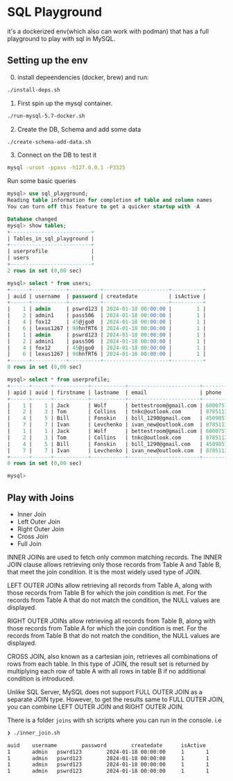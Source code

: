 # SQL Playground

it's a dockerized env(which also can work with podman) that has a full playground to play with sql in MySQL.

## Setting up the env

0. install depeendencies (docker, brew) and run:
```bash
./install-deps.sh
```
1. First spin up the mysql container.
```bash
./run-mysql-5.7-docker.sh
```
2. Create the DB, Schema and add some data
```bash
./create-schema-add-data.sh
```
3. Connect on the DB to test it
```bash
mysql -uroot -ppass -h127.0.0.1 -P3325
```
Run some basic queries
```sql
mysql> use sql_playground;
Reading table information for completion of table and column names
You can turn off this feature to get a quicker startup with -A

Database changed
mysql> show tables;
+--------------------------+
| Tables_in_sql_playground |
+--------------------------+
| userprofile              |
| users                    |
+--------------------------+
2 rows in set (0,00 sec)

mysql> select * from users;
+------+-----------+----------+---------------------+----------+
| auid | username  | password | createdate          | isActive |
+------+-----------+----------+---------------------+----------+
|    1 | admin     | pswrd123 | 2024-01-18 00:00:00 |        1 |
|    2 | admin1    | pass506  | 2024-01-18 00:00:00 |        1 |
|    4 | fox12     | 45@jgo0  | 2024-01-18 00:00:00 |        1 |
|    6 | lexus1267 | 98hnfRT6 | 2024-01-18 00:00:00 |        1 |
|    1 | admin     | pswrd123 | 2024-01-18 00:00:00 |        1 |
|    2 | admin1    | pass506  | 2024-01-18 00:00:00 |        1 |
|    4 | fox12     | 45@jgo0  | 2024-01-18 00:00:00 |        1 |
|    6 | lexus1267 | 98hnfRT6 | 2024-01-18 00:00:00 |        1 |
+------+-----------+----------+---------------------+----------+
8 rows in set (0,00 sec)

mysql> select * from userprofile;
+------+------+-----------+-----------+-----------------------+--------------+
| apid | auid | firstname | lastname  | email                 | phone        |
+------+------+-----------+-----------+-----------------------+--------------+
|    1 |    1 | Jack      | Wolf      | bettestroom@gmail.com | 600075764216 |
|    2 |    3 | Tom       | Collins   | tnkc@outlook.com      | 878511311054 |
|    4 |    5 | Bill      | Fonskin   | bill_1290@gmail.com   | 450985764216 |
|    7 |    7 | Ivan      | Levchenko | ivan_new@outlook.com  | 878511311054 |
|    1 |    1 | Jack      | Wolf      | bettestroom@gmail.com | 600075764216 |
|    2 |    3 | Tom       | Collins   | tnkc@outlook.com      | 878511311054 |
|    4 |    5 | Bill      | Fonskin   | bill_1290@gmail.com   | 450985764216 |
|    7 |    7 | Ivan      | Levchenko | ivan_new@outlook.com  | 878511311054 |
+------+------+-----------+-----------+-----------------------+--------------+
8 rows in set (0,00 sec)

mysql>
```

## Play with Joins
* Inner Join
* Left Outer Join
* Right Outer Join
* Cross Join
* Full Join

INNER JOINs are used to fetch only common matching records. The INNER JOIN clause allows retrieving only those records from Table A and Table B, that meet the join condition. It is the most widely used type of JOIN.

LEFT OUTER JOINs allow retrieving all records from Table A, along with those records from Table B for which the join condition is met. For the records from Table A that do not match the condition, the NULL values are displayed.

RIGHT OUTER JOINs allow retrieving all records from Table B, along with those records from Table A for which the join condition is met. For the records from Table B that do not match the condition, the NULL values are displayed.

CROSS JOIN, also known as a cartesian join, retrieves all combinations of rows from each table. In this type of JOIN, the result set is returned by multiplying each row of table A with all rows in table B if no additional condition is introduced.

Unlike SQL Server, MySQL does not support FULL OUTER JOIN as a separate JOIN type. However, to get the results same to FULL OUTER JOIN, you can combine LEFT OUTER JOIN and RIGHT OUTER JOIN.


There is a folder `joins` with sh scripts where you can run in the console. i.e
```bash
❯ ./inner_join.sh

auid    username        password        createdate      isActive        apid    auid    firstname       lastname        email   phone
1       admin   pswrd123        2024-01-18 00:00:00     1       1       1       Jack    Wolf    bettestroom@gmail.com   600075764216
1       admin   pswrd123        2024-01-18 00:00:00     1       1       1       Jack    Wolf    bettestroom@gmail.com   600075764216
1       admin   pswrd123        2024-01-18 00:00:00     1       1       1       Jack    Wolf    bettestroom@gmail.com   600075764216
1       admin   pswrd123        2024-01-18 00:00:00     1       1       1       Jack    Wolf    bettestroom@gmail.com   600075764216
```